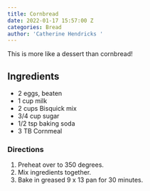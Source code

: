 ```yaml
---
title: Cornbread
date: 2022-01-17 15:57:00 Z
categories: Bread
author: 'Catherine Hendricks '
---
```


This is more like a dessert than cornbread! 

## Ingredients

* 2 eggs, beaten
* 1 cup milk
* 2 cups Bisquick mix
* 3/4 cup sugar
* 1/2 tsp baking soda
* 3 TB Cornmeal

### Directions
1. Preheat over to 350 degrees. 
2. Mix ingredients together. 
2. Bake in greased 9 x 13 pan for 30 minutes. 
